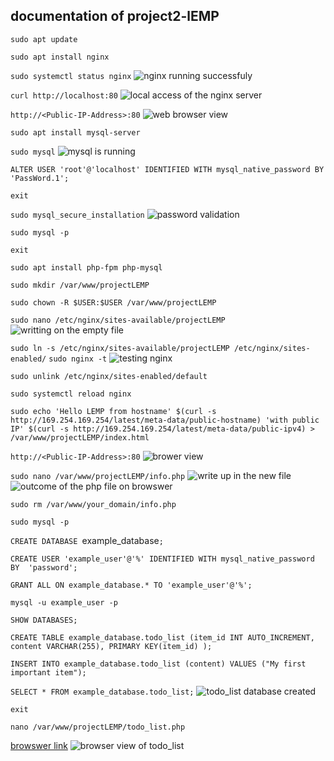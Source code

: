## documentation of project2-lEMP

`sudo apt update`

`sudo apt install nginx`

`sudo systemctl status nginx`
![nginx running successfuly](nginxrunning.png)

`curl http://localhost:80`
![local access of the nginx server](./local%20view.png)

`http://<Public-IP-Address>:80`
![web browser view ](./welcome.png)

`sudo apt install mysql-server`

`sudo mysql`
![mysql is running](./mysql.png)

`ALTER USER 'root'@'localhost' IDENTIFIED WITH mysql_native_password BY 'PassWord.1';`

`exit`

`sudo mysql_secure_installation`
![password validation](./pasword%20validation.png)

`sudo mysql -p`

`exit`

`sudo apt install php-fpm php-mysql`

`sudo mkdir /var/www/projectLEMP`

`sudo chown -R $USER:$USER /var/www/projectLEMP`

`sudo nano /etc/nginx/sites-available/projectLEMP`
![writting on the empty file](./siteavailable.png)

`sudo ln -s /etc/nginx/sites-available/projectLEMP /etc/nginx/sites-enabled/`
`sudo nginx -t`
![testing nginx](./test%20nginx.png)

`sudo unlink /etc/nginx/sites-enabled/default`

`sudo systemctl reload nginx`

`sudo echo 'Hello LEMP from hostname' $(curl -s http://169.254.169.254/latest/meta-data/public-hostname) 'with public IP' $(curl -s http://169.254.169.254/latest/meta-data/public-ipv4) > /var/www/projectLEMP/index.html`

`http://<Public-IP-Address>:80`
![brower view](hello.png)

`sudo nano /var/www/projectLEMP/info.php`
![write up in the new file](./new-file.png)
![outcome of the php file on browswer](./php-info.png)

`sudo rm /var/www/your_domain/info.php`

`sudo mysql -p`

`CREATE DATABASE `example_database`;`

`CREATE USER 'example_user'@'%' IDENTIFIED WITH mysql_native_password BY 
'password';`

`GRANT ALL ON example_database.* TO 'example_user'@'%';`

`mysql -u example_user -p`

`SHOW DATABASES;`

`CREATE TABLE example_database.todo_list (item_id INT AUTO_INCREMENT,
   content VARCHAR(255),
   PRIMARY KEY(item_id) );`

   `INSERT INTO example_database.todo_list (content) VALUES ("My first important item");`

   `SELECT * FROM example_database.todo_list;`
   ![todo_list database created](./todo-list.png)

   `exit`

`nano /var/www/projectLEMP/todo_list.php`

[browswer link](http://<Public_domain_or_IP>/todo_list.php)
![browser view of todo_list](browser_todo.png)




